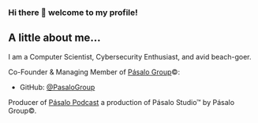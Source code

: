 ### Hi there 👋 welcome to my profile!

## A little about me...
I am a Computer Scientist, Cybersecurity Enthusiast, and avid beach-goer.

Co-Founder & Managing Member of [Pásalo Group](https://pasalogroup.com/)©:
- GitHub: [@PasaloGroup](https://github.com/PasaloGroup)

Producer of [Pásalo Podcast](https://pasalopodcast.com/) a production of Pásalo Studio™ by Pásalo Group©.



<!--
**rbenitezpagan/rbenitezpagan** is a ✨ _special_ ✨ repository because its `README.md` (this file) appears on your GitHub profile.

Here are some ideas to get you started:

- 🔭 I’m currently working on ...
- 🌱 I’m currently learning ...
- 👯 I’m looking to collaborate on ...
- 🤔 I’m looking for help with ...
- 💬 Ask me about ...
- 📫 How to reach me: ...
- 😄 Pronouns: ...
- ⚡ Fun fact: ...
-->
